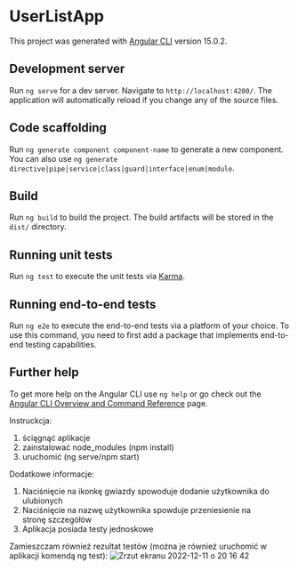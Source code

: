 # UserListApp

This project was generated with [Angular CLI](https://github.com/angular/angular-cli) version 15.0.2.

## Development server

Run `ng serve` for a dev server. Navigate to `http://localhost:4200/`. The application will automatically reload if you change any of the source files.

## Code scaffolding

Run `ng generate component component-name` to generate a new component. You can also use `ng generate directive|pipe|service|class|guard|interface|enum|module`.

## Build

Run `ng build` to build the project. The build artifacts will be stored in the `dist/` directory.

## Running unit tests

Run `ng test` to execute the unit tests via [Karma](https://karma-runner.github.io).

## Running end-to-end tests

Run `ng e2e` to execute the end-to-end tests via a platform of your choice. To use this command, you need to first add a package that implements end-to-end testing capabilities.

## Further help

To get more help on the Angular CLI use `ng help` or go check out the [Angular CLI Overview and Command Reference](https://angular.io/cli) page.


Instruckcja:
1. ściągnąć aplikacje
2. zainstalować node_modules (npm install)
3. uruchomić (ng serve/npm start)

Dodatkowe informacje:
1. Naciśnięcie na ikonkę gwiazdy spowoduje dodanie użytkownika do ulubionych
2. Naciśnięcie na nazwę użytkownika spowduje przeniesienie na stronę szczegółów
3. Aplikacja posiada testy jednoskowe

Zamieszczam również rezultat testów (można je również uruchomić w aplikacji komendą ng test):
![Zrzut ekranu 2022-12-11 o 20 16 42](https://user-images.githubusercontent.com/61107535/206924048-1ee93d68-f21f-4efe-99ea-08b75a25293a.png)


